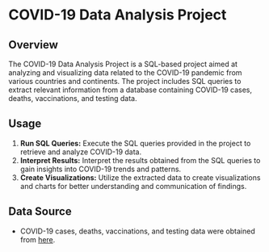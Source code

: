# COVID-19 Data Analysis Project

## Overview

The COVID-19 Data Analysis Project is a SQL-based project aimed at analyzing and visualizing data related to the COVID-19 pandemic from various countries and continents. The project includes SQL queries to extract relevant information from a database containing COVID-19 cases, deaths, vaccinations, and testing data.

## Usage

1. **Run SQL Queries:** Execute the SQL queries provided in the project to retrieve and analyze COVID-19 data.
2. **Interpret Results:** Interpret the results obtained from the SQL queries to gain insights into COVID-19 trends and patterns.
3. **Create Visualizations:** Utilize the extracted data to create visualizations and charts for better understanding and communication of findings.

## Data Source

- COVID-19 cases, deaths, vaccinations, and testing data were obtained from [here](https://ourworldindata.org/explorers/coronavirus-data-explorer?zoomToSelection=true&country=USA~GBR~CAN~DEU~ITA~IND&pickerSort=asc&pickerMetric=location&Interval=Cumulative&Relative+to+Population=true&Color+by+test+positivity=false&Metric=Excess+mortality+%28estimates%29).

